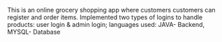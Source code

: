 This is an online grocery shopping app where customers customers can register and order items. Implemented two types of logins to handle products: user login & admin login; languages used: JAVA- Backend, MYSQL- Database
